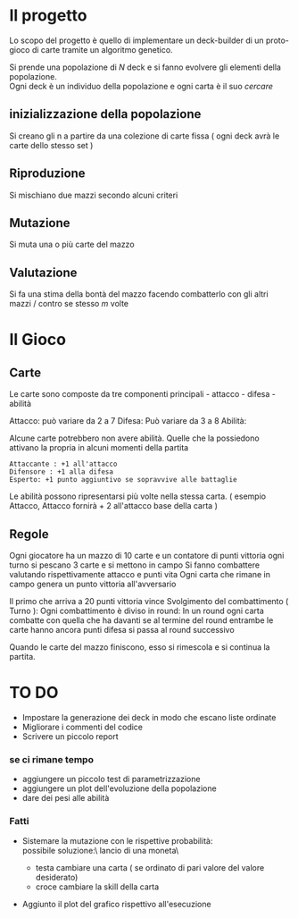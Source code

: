 # Il progetto
Lo scopo del progetto è quello di implementare un deck-builder di un proto-gioco di carte tramite un algoritmo genetico.

Si prende una popolazione di _N_ deck e si fanno evolvere gli elementi della popolazione.\
Ogni deck è un individuo della popolazione e ogni carta è il suo _cercare_

## inizializzazione della popolazione
Si creano gli n a partire da una colezione di carte fissa ( ogni deck avrà le carte dello stesso set )
## Riproduzione
Si mischiano due mazzi secondo alcuni criteri
## Mutazione
Si muta una o più carte del mazzo
## Valutazione
Si fa una stima della bontà del mazzo facendo combatterlo con gli altri mazzi / contro se stesso _m_ volte


#  Il  Gioco
## Carte
Le carte sono composte da tre componenti principali
    - attacco
    - difesa
    - abilità

Attacco:
	può variare da 2 a 7
Difesa:
	Può variare da 3 a 8
Abilità:

Alcune carte potrebbero non avere abilità.
Quelle che la possiedono attivano la propria in alcuni momenti della partita

    Attaccante : +1 all'attacco
    Difensore : +1 alla difesa
    Esperto: +1 punto aggiuntivo se sopravvive alle battaglie
    
Le abilità possono ripresentarsi più volte nella stessa carta. ( esempio Attacco, Attacco fornirà + 2 all'attacco base della carta )

## Regole
Ogni giocatore ha un mazzo di 10 carte e un contatore di punti vittoria ogni turno si pescano 3 carte e si mettono in campo 
Si fanno combattere valutando rispettivamente attacco e punti vita 
Ogni carta che rimane in campo genera un punto vittoria all'avversario

Il primo che arriva a 20 punti vittoria vince
Svolgimento del combattimento ( Turno ): 
Ogni combattimento è diviso in round: 
In un round ogni carta combatte con quella che ha davanti se al termine del round entrambe le carte hanno ancora punti difesa si passa al round successivo

Quando le carte del mazzo finiscono, esso si rimescola e si continua la partita.


# TO DO
* Impostare la generazione dei deck in modo che escano liste ordinate
* Migliorare i commenti del codice
* Scrivere un piccolo report

### se ci rimane tempo
* aggiungere un piccolo test di parametrizzazione
* aggiungere un plot dell'evoluzione della popolazione
* dare dei pesi alle abilità


### Fatti
* Sistemare la mutazione con le rispettive probabilità:  
    possibile soluzione:\ 
    lancio di una moneta\
    + testa cambiare una carta ( se ordinato di pari valore del valore desiderato)
    + croce cambiare la skill della carta
    
* Aggiunto il plot del grafico rispettivo all'esecuzione